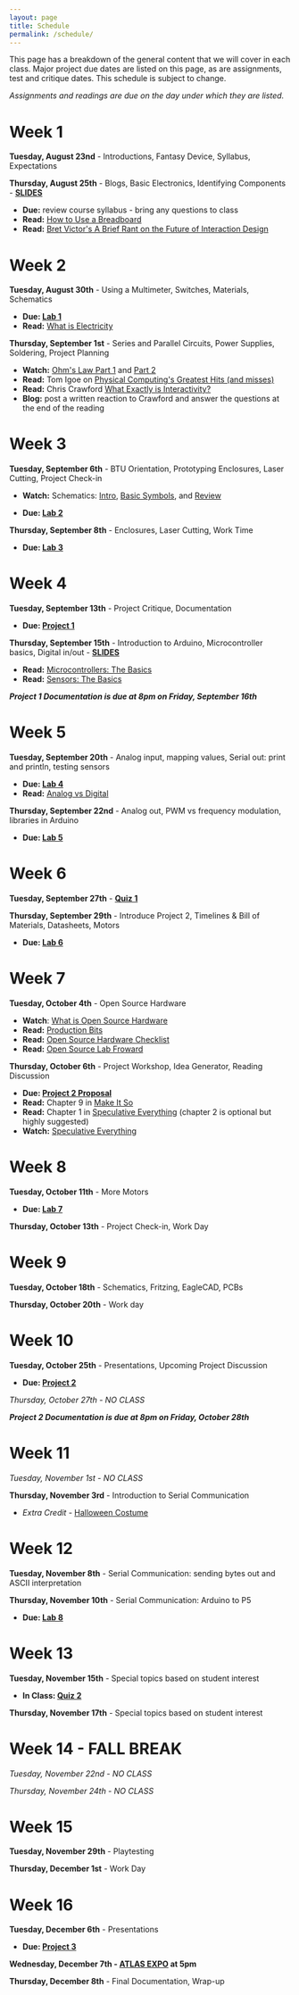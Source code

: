 ```yaml
---
layout: page
title: Schedule
permalink: /schedule/
---
```


This page has a breakdown of the general content that we will cover in each class. Major project due dates are listed on this page, as are assignments, test and critique dates. This schedule is subject to change. 

*Assignments and readings are due on the day under which they are listed.*

# Week 1
**Tuesday, August 23nd** - Introductions, Fantasy Device, Syllabus, Expectations

**Thursday, August 25th** - Blogs, Basic Electronics, Identifying Components - [**SLIDES**](/object-fall-16/assets/intro-slides.pdf)

+ **Due:** review course syllabus - bring any questions to class
+ **Read:** [How to Use a Breadboard](https://learn.sparkfun.com/tutorials/how-to-use-a-breadboard)
+ **Read:** [Bret Victor's A Brief Rant on the Future of Interaction Design](http://worrydream.com/ABriefRantOnTheFutureOfInteractionDesign/)

# Week 2
**Tuesday, August 30th** - Using a Multimeter, Switches, Materials, Schematics

+ **Due: [Lab 1](/object-fall-16/lab-1)**
+ **Read:** [What is Electricity](https://learn.sparkfun.com/tutorials/what-is-electricity)

**Thursday, September 1st** - Series and Parallel Circuits, Power Supplies, Soldering, Project Planning

+ **Watch:** [Ohm's Law Part 1](https://vimeo.com/album/2801639/video/76442432) and [Part 2](https://vimeo.com/album/2801639/video/76442431)
+ **Read:** Tom Igoe on [Physical Computing's Greatest Hits (and misses)](http://www.tigoe.net/blog/category/physicalcomputing/176/)
+ **Read:** Chris Crawford [What Exactly is Interactivity?](http://object.ariellehein.com/readings/theartofinteractivedesign-ch1.pdf)
+ **Blog:** post a written reaction to Crawford and answer the questions at the end of the reading


# Week 3
**Tuesday, September 6th** - BTU Orientation, Prototyping Enclosures, Laser Cutting, Project Check-in

+ **Watch:** Schematics: [Intro](https://vimeo.com/90280008), [Basic Symbols](https://vimeo.com/90286527), and [Review](https://vimeo.com/90534363)
<!-- + **Watch:** [How To Solder](https://vimeo.com/107049478) -->
+ **Due: [Lab 2](/object-fall-16/lab-2)**


**Thursday, September 8th** - Enclosures, Laser Cutting, Work Time

+ **Due: [Lab 3](/object-fall-16/lab-3)**

# Week 4
**Tuesday, September 13th** - Project Critique, Documentation

+ **Due: [Project 1](/object-fall-16/project-1)** 

**Thursday, September 15th** - Introduction to Arduino, Microcontroller basics, Digital in/out - [**SLIDES**](/object-fall-16/assets/microcontrollers.pdf)

+ **Read:** [Microcontrollers: The Basics](https://itp.nyu.edu/physcomp/lessons/microcontrollers/microcontrollers-the-basics/)
+ **Read:** [Sensors: The Basics](https://itp.nyu.edu/physcomp/lessons/sensors-the-basics/)

***Project 1 Documentation is due at 8pm on Friday, September 16th***

# Week 5
**Tuesday, September 20th** - Analog input, mapping values, Serial out: print and println, testing sensors

+ **Due: [Lab 4](/object-fall-16/lab-4)**
+ **Read:** [Analog vs Digital](https://learn.sparkfun.com/tutorials/analog-vs-digital)

**Thursday, September 22nd** - Analog out, PWM vs frequency modulation, libraries in Arduino

+ **Due: [Lab 5](/object-fall-16/lab-5)**

# Week 6
**Tuesday, September 27th** - [**Quiz 1**]()

**Thursday, September 29th** - Introduce Project 2, Timelines & Bill of Materials, Datasheets, Motors

<!-- DIY Arduino, ATMega,  -->

+ **Due: [Lab 6](/object-fall-16/lab-6)**

# Week 7
**Tuesday, October 4th** - Open Source Hardware

+ **Watch**: [What is Open Source Hardware](https://www.youtube.com/watch?v=9xGRaPrcvVg)
+ **Read:** [Production Bits](/object-fall-16/assets/gibb-production-bits.pdf)
+ **Read:** [Open Source Hardware Checklist](http://www.oshwa.org/wp-content/uploads/2014/08/Open-Source-Hardware-Checklist.pdf)
+ **Read:** [Open Source Lab Froward]()


**Thursday, October 6th** - Project Workshop, Idea Generator, Reading Discussion

+ **Due: [Project 2 Proposal]()**
+ **Read:** Chapter 9 in [Make It So](http://object.ariellehein.com/readings/MakeItSo.pdf)
+ **Read:** Chapter 1 in [Speculative Everything](http://object.ariellehein.com/readings/SpeculativeEverything.pdf) (chapter 2 is optional but highly suggested)
+ **Watch:** [Speculative Everything](https://vimeo.com/65074246)



# Week 8
**Tuesday, October 11th** - More Motors

+ **Due: [Lab 7](/object-fall-16/lab-7)**

**Thursday, October 13th** - Project Check-in, Work Day

# Week 9
**Tuesday, October 18th** - Schematics, Fritzing, EagleCAD, PCBs

**Thursday, October 20th** - Work day 

# Week 10
**Tuesday, October 25th** - Presentations, Upcoming Project Discussion 

+ **Due: [Project 2](/object-fall-16/project-2)**

*Thursday, October 27th - NO CLASS*

***Project 2 Documentation is due at 8pm on Friday, October 28th***

# Week 11

*Tuesday, November 1st - NO CLASS*

**Thursday, November 3rd** - Introduction to Serial Communication

+ *Extra Credit* - [Halloween Costume]()
<!-- + **Due: [Sparkfun Visit]()** -->

# Week 12
**Tuesday, November 8th** - Serial Communication: sending bytes out and ASCII interpretation

**Thursday, November 10th** - Serial Communication: Arduino to P5

+ **Due: [Lab 8]()**

# Week 13
**Tuesday, November 15th** - Special topics based on student interest

+ **In Class: [Quiz 2]()**

**Thursday, November 17th** - Special topics based on student interest

# Week 14 - FALL BREAK
*Tuesday, November 22nd - NO CLASS*

*Thursday, November 24th - NO CLASS*

# Week 15
**Tuesday, November 29th** - Playtesting

**Thursday, December 1st** - Work Day

# Week 16
**Tuesday, December 6th** - Presentations

+ **Due: [Project 3]()**

**Wednesday, December 7th - [ATLAS EXPO]() at 5pm**

**Thursday, December 8th** - Final Documentation, Wrap-up



